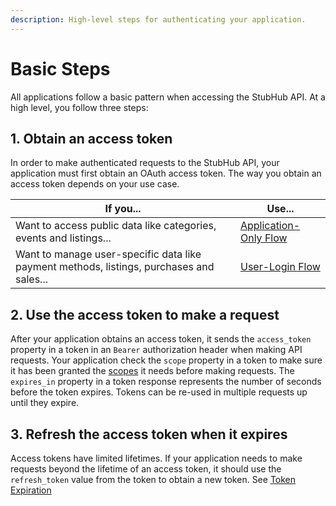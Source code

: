 ```yaml
---
description: High-level steps for authenticating your application.
---
```


# Basic Steps

All applications follow a basic pattern when accessing the StubHub API. At a
high level, you follow three steps:

## 1. Obtain an access token

In order to make authenticated requests to the StubHub API, your application
must first obtain an OAuth access token. The way you obtain an access token
depends on your use case.

| **If you...** | **Use...** |
| ------------- | ---------- |
| Want to access public data like categories, events and listings... | [Application-Only Flow](#application-only-authentication-flow) |
| Want to manage user-specific data like payment methods, listings, purchases and sales... | [User-Login Flow](#user-login-authentication-flow) |

## 2. Use the access token to make a request

After your application obtains an access token, it sends the `access_token`
property in a token in an `Bearer` authorization header when making API
requests. Your application check the `scope` property in a token to make sure it
has been granted the [scopes](#scopes) it needs before making requests. The 
`expires_in` property in a token response represents the number of seconds
before the token expires. Tokens can be re-used in multiple requests up until
they expire.

## 3. Refresh the access token when it expires

Access tokens have limited lifetimes. If your application needs to make requests
beyond the lifetime of an access token, it should use the `refresh_token` value
from the token to obtain a new token. See [Token Expiration](#token-expiration)